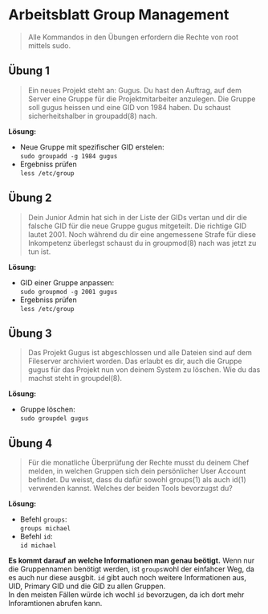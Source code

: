 # Arbeitsblatt Group Management

>Alle Kommandos in den Übungen erfordern die Rechte von root mittels sudo.

## Übung 1
>Ein neues Projekt steht an: Gugus. Du hast den Auftrag, auf dem Server eine Gruppe für
die Projektmitarbeiter anzulegen. Die Gruppe soll gugus heissen und eine GID von 1984
haben. Du schaust sicherheitshalber in groupadd(8) nach.

**Lösung:**

- Neue Gruppe mit spezifischer GID erstelen: <br>
`sudo groupadd -g 1984 gugus`
- Ergebniss prüfen <br>
`less /etc/group`

## Übung 2
>Dein Junior Admin hat sich in der Liste der GIDs vertan und dir die falsche GID für die
neue Gruppe gugus mitgeteilt. Die richtige GID lautet 2001. Noch während du dir eine
angemessene Strafe für diese Inkompetenz überlegst schaust du in groupmod(8) nach
was jetzt zu tun ist.

**Lösung:**

- GID einer Gruppe anpassen: <br>
`sudo groupmod -g 2001 gugus`
- Ergebniss prüfen <br>
`less /etc/group`

## Übung 3
>Das Projekt Gugus ist abgeschlossen und alle Dateien sind auf dem Fileserver archiviert
worden. Das erlaubt es dir, auch die Gruppe gugus für das Projekt nun von deinem
System zu löschen. Wie du das machst steht in groupdel(8).

**Lösung:**

- Gruppe löschen: <br>
`sudo groupdel gugus`

## Übung 4
>Für die monatliche Überprüfung der Rechte musst du deinem Chef melden, in welchen
Gruppen sich dein persönlicher User Account befindet. Du weisst, dass du dafür sowohl
groups(1) als auch id(1) verwenden kannst. Welches der beiden Tools bevorzugst du?

**Lösung:**

- Befehl `groups`: <br>
`groups michael`
- Befehl `id`: <br>
`id michael`

**Es kommt darauf an welche Informationen man genau beötigt.** Wenn nur die Gruppennamen benötigt werden, ist `groups`wohl der einfahcer Weg, da es auch nur diese ausgbit. `id` gibt auch noch weitere Informationen aus, UID, Primary GID und die GID zu allen Gruppen. <br>
In den meisten Fällen würde ich wochl `id` bevorzugen, da ich dort mehr Inforamtionen abrufen kann.